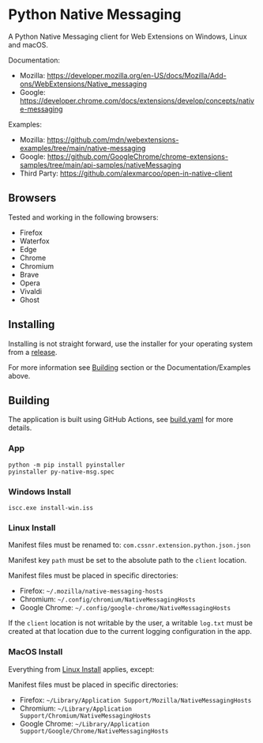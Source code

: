 # Python Native Messaging

A Python Native Messaging client for Web Extensions on Windows, Linux and macOS.

Documentation:

- Mozilla: https://developer.mozilla.org/en-US/docs/Mozilla/Add-ons/WebExtensions/Native_messaging
- Google: https://developer.chrome.com/docs/extensions/develop/concepts/native-messaging

Examples:

- Mozilla: https://github.com/mdn/webextensions-examples/tree/main/native-messaging
- Google: https://github.com/GoogleChrome/chrome-extensions-samples/tree/main/api-samples/nativeMessaging
- Third Party: https://github.com/alexmarcoo/open-in-native-client

## Browsers

Tested and working in the following browsers:

- Firefox
- Waterfox
- Edge
- Chrome
- Chromium
- Brave
- Opera
- Vivaldi
- Ghost

## Installing

Installing is not straight forward, use the installer for your operating system from a [release](https://github.com/smashedr/python-native-messaging/releases/latest).

For more information see [Building](#building) section or the Documentation/Examples above.

## Building

The application is built using GitHub Actions, see [build.yaml](.github%2Fworkflows%2Fbuild.yaml) for more details.

### App

```shell
python -m pip install pyinstaller
pyinstaller py-native-msg.spec
```

### Windows Install

```shell
iscc.exe install-win.iss
```

### Linux Install

Manifest files must be renamed to: `com.cssnr.extension.python.json.json`

Manifest key `path` must be set to the absolute path to the `client` location.

Manifest files must be placed in specific directories:

- Firefox: `~/.mozilla/native-messaging-hosts`
- Chromium: `~/.config/chromium/NativeMessagingHosts`
- Google Chrome: `~/.config/google-chrome/NativeMessagingHosts`

If the `client` location is not writable by the user, a writable `log.txt` 
must be created at that location due to the current logging configuration in the app.

### MacOS Install

Everything from [Linux Install](#linux-install) applies, except:

Manifest files must be placed in specific directories:

- Firefox: `~/Library/Application Support/Mozilla/NativeMessagingHosts`
- Chromium: `~/Library/Application Support/Chromium/NativeMessagingHosts`
- Google Chrome: `~/Library/Application Support/Google/Chrome/NativeMessagingHosts`
